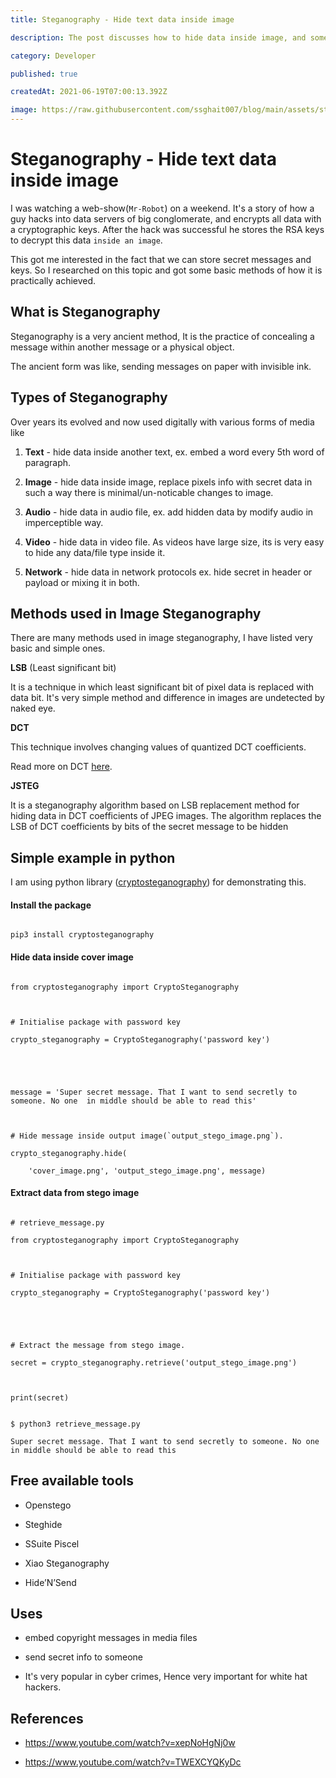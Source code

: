```yaml
---
title: Steganography - Hide text data inside image

description: The post discusses how to hide data inside image, and some methods in Steganography.

category: Developer

published: true

createdAt: 2021-06-19T07:00:13.392Z

image: https://raw.githubusercontent.com/ssghait007/blog/main/assets/stegano.jpg
---
```


# Steganography - Hide text data inside image

I was watching a web-show(`Mr-Robot`) on a weekend. It's a story of how a guy hacks into data servers of big conglomerate, and encrypts all data with a cryptographic keys. After the hack was successful he stores the RSA keys to decrypt this data `inside an image`.

This got me interested in the fact that we can store secret messages and keys. So I researched on this topic and got some basic methods of how it is practically achieved.

## What is Steganography

Steganography is a very ancient method, It is the practice of concealing a message within another message or a physical object.

The ancient form was like, sending messages on paper with invisible ink.

## Types of Steganography

Over years its evolved and now used digitally with various forms of media like

1. **Text** - hide data inside another text, ex. embed a word every 5th word of paragraph.

2. **Image** - hide data inside image, replace pixels info with secret data in such a way there is minimal/un-noticable changes to image.

3. **Audio** - hide data in audio file, ex. add hidden data by modify audio in imperceptible way.

4. **Video** - hide data in video file. As videos have large size, its is very easy to hide any data/file type inside it.

5. **Network** - hide data in network protocols ex. hide secret in header or payload or mixing it in both.

## Methods used in Image Steganography

There are many methods used in image steganography, I have listed very basic and simple ones.

**LSB** (Least significant bit)

It is a technique in which least significant bit of pixel data is replaced with data bit. It's very simple method and difference in images are undetected by naked eye.

**DCT**

This technique involves changing values of quantized DCT coefficients.

Read more on DCT [here](https://www.youtube.com/watch?v=Q2aEzeMDHMA).

**JSTEG**

It is a steganography algorithm based on LSB replacement method for hiding data in DCT coefficients of JPEG images. The algorithm replaces the LSB of DCT coefficients by bits of the secret message to be hidden

## Simple example in python

I am using python library ([cryptosteganography](https://pypi.org/project/cryptosteganography/)) for demonstrating this.

#### Install the package

```bash{1,3-5}

pip3 install cryptosteganography

```

#### Hide data inside cover image

```py{1,3-5}

from cryptosteganography import CryptoSteganography



# Initialise package with password key

crypto_steganography = CryptoSteganography('password key')





message = 'Super secret message. That I want to send secretly to someone. No one  in middle should be able to read this'



# Hide message inside output image(`output_stego_image.png`).

crypto_steganography.hide(

    'cover_image.png', 'output_stego_image.png', message)

```

#### Extract data from stego image

```py{1,3-5}

# retrieve_message.py

from cryptosteganography import CryptoSteganography



# Initialise package with password key

crypto_steganography = CryptoSteganography('password key')





# Extract the message from stego image.

secret = crypto_steganography.retrieve('output_stego_image.png')



print(secret)

```

```bash{1,3-5}

$ python3 retrieve_message.py

Super secret message. That I want to send secretly to someone. No one in middle should be able to read this

```

## Free available tools

- Openstego

- Steghide

- SSuite Piscel

- Xiao Steganography

- Hide’N’Send

## Uses

- embed copyright messages in media files

- send secret info to someone

- It's very popular in cyber crimes, Hence very important for white hat hackers.

## References

- https://www.youtube.com/watch?v=xepNoHgNj0w

- https://www.youtube.com/watch?v=TWEXCYQKyDc
